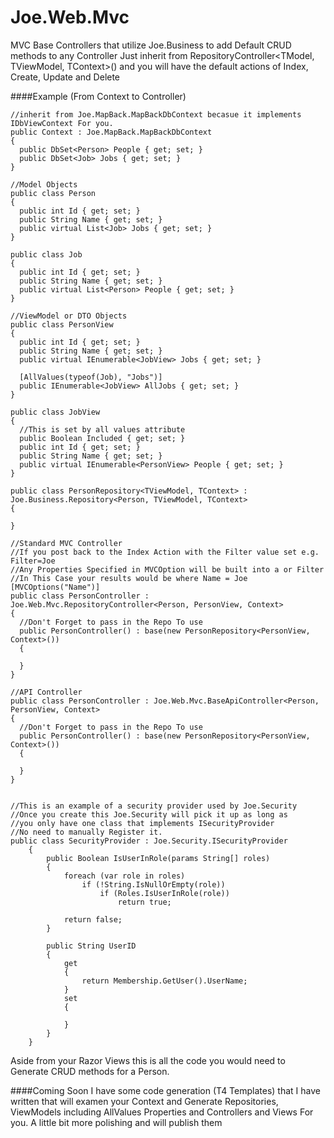 Joe.Web.Mvc
===========

MVC Base Controllers that utilize Joe.Business to add Default CRUD methods to any Controller
Just inherit from RepositoryController<TModel, TViewModel, TContext>() and you will have the default actions of Index,
Create, Update and Delete

####Example (From Context to Controller)

```
//inherit from Joe.MapBack.MapBackDbContext becasue it implements IDbViewContext For you.
public Context : Joe.MapBack.MapBackDbContext
{
  public DbSet<Person> People { get; set; }
  public DbSet<Job> Jobs { get; set; }
}

//Model Objects
public class Person 
{
  public int Id { get; set; }
  public String Name { get; set; }
  public virtual List<Job> Jobs { get; set; }
}

public class Job
{
  public int Id { get; set; }
  public String Name { get; set; }
  public virtual List<Person> People { get; set; }
}

//ViewModel or DTO Objects
public class PersonView
{
  public int Id { get; set; }
  public String Name { get; set; }
  public virtual IEnumerable<JobView> Jobs { get; set; }
  
  [AllValues(typeof(Job), "Jobs")]
  public IEnumerable<JobView> AllJobs { get; set; }
}

public class JobView
{
  //This is set by all values attribute
  public Boolean Included { get; set; }
  public int Id { get; set; }
  public String Name { get; set; }
  public virtual IEnumerable<PersonView> People { get; set; }
}

public class PersonRepository<TViewModel, TContext> : Joe.Business.Repository<Person, TViewModel, TContext>
{

}

//Standard MVC Controller
//If you post back to the Index Action with the Filter value set e.g. Filter=Joe
//Any Properties Specified in MVCOption will be built into a or Filter
//In This Case your results would be where Name = Joe
[MVCOptions("Name")]
public class PersonController : Joe.Web.Mvc.RepositoryController<Person, PersonView, Context>
{
  //Don't Forget to pass in the Repo To use
  public PersonController() : base(new PersonRepository<PersonView, Context>())
  {
  
  }
}

//API Controller
public class PersonController : Joe.Web.Mvc.BaseApiController<Person, PersonView, Context>
{
  //Don't Forget to pass in the Repo To use
  public PersonController() : base(new PersonRepository<PersonView, Context>())
  {
  
  }
}


//This is an example of a security provider used by Joe.Security
//Once you create this Joe.Security will pick it up as long as 
//you only have one class that implements ISecurityProvider
//No need to manually Register it.
public class SecurityProvider : Joe.Security.ISecurityProvider
    {
        public Boolean IsUserInRole(params String[] roles)
        {
            foreach (var role in roles)
                if (!String.IsNullOrEmpty(role))
                    if (Roles.IsUserInRole(role))
                        return true;

            return false;
        }

        public String UserID
        {
            get
            {
                return Membership.GetUser().UserName;
            }
            set
            {

            }
        }
    }

```

Aside from your Razor Views this is all the code you would need to Generate CRUD methods for a Person.

####Coming Soon
I have some code generation (T4 Templates) that I have written that will examen your Context and Generate Repositories, ViewModels including AllValues Properties and Controllers and Views For you.
A little bit more polishing and will publish them
